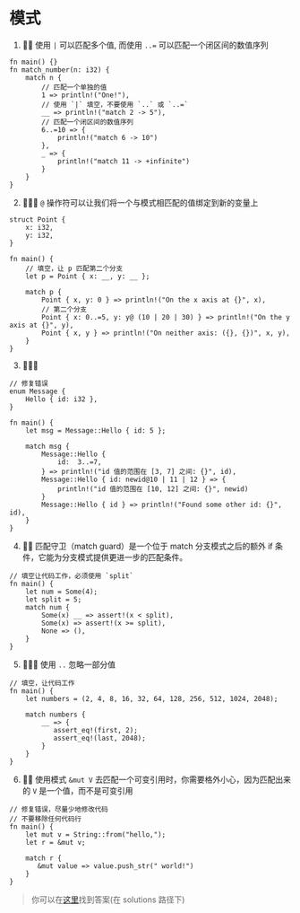 # 模式

1. 🌟🌟 使用 `|` 可以匹配多个值, 而使用 `..=` 可以匹配一个闭区间的数值序列

```rust,editable
fn main() {}
fn match_number(n: i32) {
    match n {
        // 匹配一个单独的值
        1 => println!("One!"),
        // 使用 `|` 填空，不要使用 `..` 或 `..=`
        __ => println!("match 2 -> 5"),
        // 匹配一个闭区间的数值序列
        6..=10 => {
            println!("match 6 -> 10")
        },
        _ => {
            println!("match 11 -> +infinite")
        }
    }
}
```

2. 🌟🌟🌟 `@` 操作符可以让我们将一个与模式相匹配的值绑定到新的变量上

```rust,editable
struct Point {
    x: i32,
    y: i32,
}

fn main() {
    // 填空，让 p 匹配第二个分支
    let p = Point { x: __, y: __ };

    match p {
        Point { x, y: 0 } => println!("On the x axis at {}", x),
        // 第二个分支
        Point { x: 0..=5, y: y@ (10 | 20 | 30) } => println!("On the y axis at {}", y),
        Point { x, y } => println!("On neither axis: ({}, {})", x, y),
    }
}
```

3. 🌟🌟🌟

```rust,editable
// 修复错误
enum Message {
    Hello { id: i32 },
}

fn main() {
    let msg = Message::Hello { id: 5 };

    match msg {
        Message::Hello {
            id:  3..=7,
        } => println!("id 值的范围在 [3, 7] 之间: {}", id),
        Message::Hello { id: newid@10 | 11 | 12 } => {
            println!("id 值的范围在 [10, 12] 之间: {}", newid)
        }
        Message::Hello { id } => println!("Found some other id: {}", id),
    }
}
```

4. 🌟🌟 匹配守卫（match guard）是一个位于 match 分支模式之后的额外 if 条件，它能为分支模式提供更进一步的匹配条件。

```rust,editable
// 填空让代码工作，必须使用 `split`
fn main() {
    let num = Some(4);
    let split = 5;
    match num {
        Some(x) __ => assert!(x < split),
        Some(x) => assert!(x >= split),
        None => (),
    }
}
```

5. 🌟🌟🌟 使用 `..` 忽略一部分值

```rust,editable
// 填空，让代码工作
fn main() {
    let numbers = (2, 4, 8, 16, 32, 64, 128, 256, 512, 1024, 2048);

    match numbers {
        __ => {
           assert_eq!(first, 2);
           assert_eq!(last, 2048);
        }
    }
}
```

6. 🌟🌟 使用模式 `&mut V` 去匹配一个可变引用时，你需要格外小心，因为匹配出来的 `V` 是一个值，而不是可变引用

```rust,editable
// 修复错误，尽量少地修改代码
// 不要移除任何代码行
fn main() {
    let mut v = String::from("hello,");
    let r = &mut v;

    match r {
       &mut value => value.push_str(" world!")
    }
}
```

> 你可以在[这里](https://github.com/sunface/rust-by-practice/blob/master/solutions/pattern-match/patterns.md)找到答案(在 solutions 路径下)
